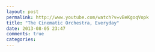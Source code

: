 ```yaml
---
layout: post
permalink: http://www.youtube.com/watch?v=vBeKgoqVopk
title: "The Cinematic Orchestra, Everyday"
date: 2013-08-05 23:47
comments: true
categories: 
---
```

